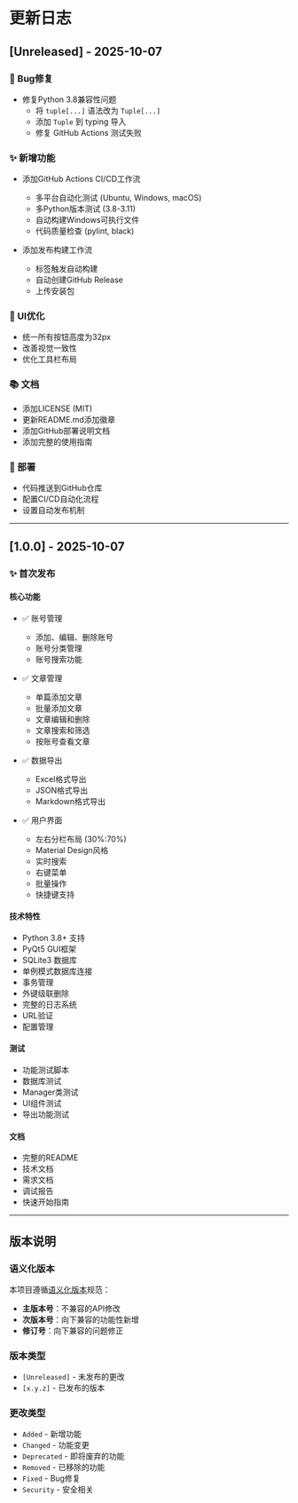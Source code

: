 # 更新日志

## [Unreleased] - 2025-10-07

### 🐛 Bug修复
- 修复Python 3.8兼容性问题
  - 将 `tuple[...]` 语法改为 `Tuple[...]`
  - 添加 `Tuple` 到 typing 导入
  - 修复 GitHub Actions 测试失败

### ✨ 新增功能
- 添加GitHub Actions CI/CD工作流
  - 多平台自动化测试 (Ubuntu, Windows, macOS)
  - 多Python版本测试 (3.8-3.11)
  - 自动构建Windows可执行文件
  - 代码质量检查 (pylint, black)

- 添加发布构建工作流
  - 标签触发自动构建
  - 自动创建GitHub Release
  - 上传安装包

### 🎨 UI优化
- 统一所有按钮高度为32px
- 改善视觉一致性
- 优化工具栏布局

### 📚 文档
- 添加LICENSE (MIT)
- 更新README.md添加徽章
- 添加GitHub部署说明文档
- 添加完整的使用指南

### 🚀 部署
- 代码推送到GitHub仓库
- 配置CI/CD自动化流程
- 设置自动发布机制

---

## [1.0.0] - 2025-10-07

### ✨ 首次发布

#### 核心功能
- ✅ 账号管理
  - 添加、编辑、删除账号
  - 账号分类管理
  - 账号搜索功能

- ✅ 文章管理
  - 单篇添加文章
  - 批量添加文章
  - 文章编辑和删除
  - 文章搜索和筛选
  - 按账号查看文章

- ✅ 数据导出
  - Excel格式导出
  - JSON格式导出
  - Markdown格式导出

- ✅ 用户界面
  - 左右分栏布局 (30%:70%)
  - Material Design风格
  - 实时搜索
  - 右键菜单
  - 批量操作
  - 快捷键支持

#### 技术特性
- Python 3.8+ 支持
- PyQt5 GUI框架
- SQLite3 数据库
- 单例模式数据库连接
- 事务管理
- 外键级联删除
- 完整的日志系统
- URL验证
- 配置管理

#### 测试
- 功能测试脚本
- 数据库测试
- Manager类测试
- UI组件测试
- 导出功能测试

#### 文档
- 完整的README
- 技术文档
- 需求文档
- 调试报告
- 快速开始指南

---

## 版本说明

### 语义化版本
本项目遵循[语义化版本](https://semver.org/lang/zh-CN/)规范：

- **主版本号**：不兼容的API修改
- **次版本号**：向下兼容的功能性新增
- **修订号**：向下兼容的问题修正

### 版本类型
- `[Unreleased]` - 未发布的更改
- `[x.y.z]` - 已发布的版本

### 更改类型
- `Added` - 新增功能
- `Changed` - 功能变更
- `Deprecated` - 即将废弃的功能
- `Removed` - 已移除的功能
- `Fixed` - Bug修复
- `Security` - 安全相关
